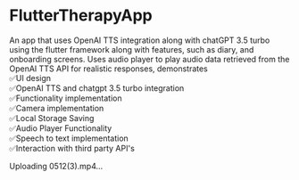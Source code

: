 # FlutterTherapyApp
An app that uses OpenAI TTS integration along with chatGPT 3.5 turbo using the flutter framework along with features, such as diary, and onboarding screens. Uses audio player to play audio data retrieved from the OpenAI TTS API for realistic responses, demonstrates
<br />
✅UI design
<br />
✅OpenAI TTS and chatgpt 3.5 turbo integration
<br />
✅Functionality implementation
<br />
✅Camera implementation
<br />
✅Local Storage Saving
<br />
✅Audio Player Functionality
<br />
✅Speech to text implementation
<br />
✅Interaction with third party API's
<br />






Uploading 0512(3).mp4…

